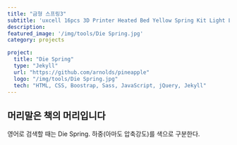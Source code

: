 ```yaml
---
title: "금형 스프링3"
subtitle: 'uxcell 16pcs 3D Printer Heated Bed Yellow Spring Kit Light Load Compression Leveling Springs 25mm/0.98 Inch'
description:
featured_image: '/img/tools/Die Spring.jpg'
category: projects

project:
  title: "Die Spring"
  type: "Jekyll"
  url: "https://github.com/arnolds/pineapple"
  logo: "/img/tools/Die Spring.jpg"
  tech: "HTML, CSS, Boostrap, Sass, JavaScript, jQuery, Jekyll"
---
```


## 머리말은 책의 머리입니다  

영어로 검색할 때는 Die Spring. 하중(아마도 압축강도)를 색으로 구분한다.
